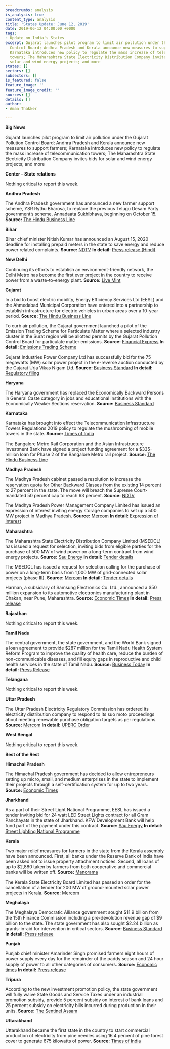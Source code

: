 ```yaml
---
breadcrumbs: analysis
is_analysis: true
content_type: analysis
title: 'States Update: June 12, 2019'
date: 2019-06-12 04:00:00 +0000
tags:
- Update on India's States
excerpt: Gujarat launches pilot program to limit air pollution under the Gujarat Pollution
  Control Board; Andhra Pradesh and Kerala announce new measures to support farmers;
  Karnataka introduces new policy to regulate the mass increase of telecommunication
  towers; The Maharashtra State Electricity Distribution Company invites bids for
  solar and wind energy projects; and more
states: []
sectors: []
subsectors: []
is_featured: false
feature_image: ''
feature_image_credit: ''
sources: []
details: []
author:
- Aman Thakker

---
```

**Big News**

Gujarat launches pilot program to limit air pollution under the Gujarat Pollution Control Board; Andhra Pradesh and Kerala announce new measures to support farmers; Karnataka introduces new policy to regulate the mass increase of telecommunication towers; The Maharashtra State Electricity Distribution Company invites bids for solar and wind energy projects; and more

**Center – State relations**

Nothing critical to report this week.

**Andhra Pradesh**

The Andhra Pradesh government has announced a new farmer support scheme, YSR Rythu Bharosa, to replace the previous Telugu Desam Party government’s scheme, Annadaata Sukhibhava, beginning on October 15. **Source:** [The Hindu Business Line](https://www.thehindubusinessline.com/todays-paper/tp-agri-biz-and-commodity/article27585883.ece)

**Bihar**

Bihar chief minister Nitish Kumar has announced an August 15, 2020 deadline for installing prepaid meters in the state to save energy and reduce power related complaints. **Source:** [NDTV](https://www.ndtv.com/india-news/nitish-kumar-sets-deadline-for-installing-prepaid-electric-meters-in-bihar-2048055) **In detail:** [Press release (Hindi)](http://210.212.23.61/AdminPanel/Files/PressRelease/376.pdf)

**New Delhi**

Continuing its efforts to establish an environment-friendly network, the Delhi Metro has become the first ever project in the country to receive power from a waste-to-energy plant. **Source:** [Live Mint](https://www.livemint.com/news/india/delhi-metro-becomes-india-s-first-project-to-receive-power-from-waste-to-energy-1559728219567.html)

**Gujarat**

In a bid to boost electric mobility, Energy Efficiency Services Ltd (EESL) and the Ahmedabad Municipal Corporation have entered into a partnership to establish infrastructure for electric vehicles in urban areas over a 10-year period. **Source:** [The Hindu Business Line](https://www.thehindubusinessline.com/todays-paper/tp-others/tp-states/article27529380.ece)

To curb air pollution, the Gujarat government launched a pilot of the Emission Trading Scheme for Particulate Matter where a selected industry cluster in the Surat region will be allotted permits by the Gujarat Pollution Control Board for particulate matter emissions. **Source:** [Financial Express](https://www.financialexpress.com/economy/gujarat-launches-pilot-of-unique-emission-trading-scheme/1599205/) **In detail:** [Emissions Trading Scheme](https://gpcb.gujarat.gov.in/webcontroller/page/emissions-trading-scheme-pilot-project)

Gujarat Industries Power Company Ltd has successfully bid for the 75 megawatts (MW) solar power project in the e-reverse auction conducted by the Gujarat Urja Vikas Nigam Ltd. **Source:** [Business Standard](https://www.business-standard.com/article/pti-stories/gipcl-commissions-75-mw-solar-power-project-in-gujarat-119060700282_1.html) **In detail:** [Regulatory filing](https://www.bseindia.com/xml-data/corpfiling/AttachLive/14821871-dbdd-4e6c-a86f-11e3b80281d9.pdf)

**Haryana**

The Haryana government has replaced the Economically Backward Persons in General Caste category in jobs and educational institutions with the Economically Weaker Sections reservation. **Source:** [Business Standard](https://www.business-standard.com/article/news-ani/haryana-withdraws-reservation-of-economically-backward-in-general-category-119060500992_1.html)

**Karnataka**

Karnataka has brought into effect the Telecommunication Infrastructure Towers Regulations 2019 policy to regulate the mushrooming of mobile towers in the state. **Source:** [Times of India](https://timesofindia.indiatimes.com/city/bengaluru/karnataka-govt-bans-mobile-towers-within-50-meters-of-schools-and-hospitals/articleshowprint/69638736.cms)

The Bangalore Metro Rail Corporation and the Asian Infrastructure Investment Bank have signed a project funding agreement for a $335-million loan for Phase 2 of the Bangalore Metro rail project. **Source:** [The Hindu Business Line](https://www.thehindubusinessline.com/todays-paper/tp-others/tp-states/article27586003.ece)

**Madhya Pradesh**

The Madhya Pradesh cabinet passed a resolution to increase the reservation quota for Other Backward Classes from the existing 14 percent to 27 percent in the state. The move will breach the Supreme Court-mandated 50 percent cap to reach 63 percent. **Source:** [NDTV](https://www.ndtv.com/india-news/madhya-pradesh-moves-to-adopt-27-quota-for-other-backward-classes-obcs-2047446)

The Madhya Pradesh Power Management Company Limited has issued an expression of interest inviting energy storage companies to set up a 500 MW project in Madhya Pradesh. **Source:** [Mercom](https://mercomindia.com/madhya-pradesh-eoi-energy-storage/) **In detail:** [Expression of Interest](https://mppmcl.com/MPPMCLIABS/DisplayPDF?FileName=Tenders/Enq_EnergyStorage_771_03062019.pdf)

**Maharashtra**

The Maharashtra State Electricity Distribution Company Limited (MSEDCL) has issued a request for selection, inviting bids from eligible parties for the purchase of 500 MW of wind power on a long-term contract from wind energy projects. **Source:** [Sau Energy](https://www.saurenergy.com/solar-energy-news/rfs-procurement-500-mw-wind-power-maharashtra) **In detail:** [Tender details](https://etender.mahadiscom.in/eatApp/latestTendersProcurement)

The MSEDCL has issued a request for selection calling for the purchase of power on a long-term basis from 1,000 MW of grid-connected solar projects (phase III). **Source:** [Mercom](https://mercomindia.com/maharashtra-tenders-1-gw-solar/) **In detail:** [Tender details](https://etender.mahadiscom.in/eatApp/latestTendersProcurement)

Harman, a subsidiary of Samsung Electronics Co. Ltd., announced a $50 million expansion to its automotive electronics manufacturing plant in Chakan, near Pune, Maharashtra. **Source:** [Economic Times](https://auto.economictimes.indiatimes.com/news/auto-components/harman-invests-rs-350-cr-to-expand-chakan-plant-to-hire-400-workers/69633880) **In detail:** [Press release](https://www.harman.com/india/harman-expands-automotive-electronics-manufacturing-chakan-pune-maharashtra)

**Rajasthan**

Nothing critical to report this week.

**Tamil Nadu**

The central government, the state government, and the World Bank signed a loan agreement to provide $287 million for the Tamil Nadu Health System Reform Program to improve the quality of health care, reduce the burden of non-communicable diseases, and fill equity gaps in reproductive and child health services in the state of Tamil Nadu. **Source:** [Business Today](https://www.businesstoday.in/current/economy-politics/world-bank-india-sign-287-million-loan-pact-for-tamil-nadu-healthcare-program/story/353904.html) **In detail:** [Press Release](http://www.worldbank.org/en/news/press-release/2019/06/04/world-bankploan-healthcare-tamil-nadu-india)

**Telangana**

Nothing critical to report this week.

**Uttar Pradesh**

The Uttar Pradesh Electricity Regulatory Commission has ordered its electricity distribution company to respond to its suo moto proceedings about meeting renewable purchase obligation targets as per regulations. **Source:** [Mercom](https://mercomindia.com/uttar-pradesh-roadmap-solar-non-solar-rpo/) **In detail:** [UPERC Order](http://www.uperc.org/App_File/OrderSuoMotoRPOTarget-pdf5312019103035PM.pdf)

**West Bengal**

Nothing critical to report this week.

**Best of the Rest**

**Himachal Pradesh**

The Himachal Pradesh government has decided to allow entrepreneurs setting up micro, small, and medium enterprises in the state to implement their projects through a self-certification system for up to two years. **Source:** [Economic Times](https://economictimes.indiatimes.com/small-biz/sme-sector/himachal-government-eases-norms-to-boost-msme-projects/articleshow/69670637.cms)

**Jharkhand**

As a part of their Street Light National Programme, EESL has issued a tender inviting bid for 24 watt LED Street Lights contract for all Gram Panchayats in the state of Jharkhand. KFW Development Bank will help fund part of the payment under this contract. **Source:** [Sau Energy](https://www.saurenergy.com/solar-energy-news/eesl-issues-tender-for-led-street-lights-in-gram-panchayats-of-jharkhand) **In detail:** [Street Lighting National Programme](https://eeslindia.org/content/raj/eesl/en/Programmes/SLNP/about-slnp.html)

**Kerala**

Two major relief measures for farmers in the state from the Kerala assembly have been announced. First, all banks under the Reserve Bank of India have been asked not to issue property attachment notices. Second, all loans of up to $2,880 taken by farmers from both cooperative and commercial banks will be written off. **Source:** [Manorama](https://english.manoramaonline.com/news/kerala/2019/06/10/kerala-government-announces-reliefs-for-farmers-sarfaesi-act.html)

The Kerala State Electricity Board Limited has passed an order for the cancellation of a tender for 200 MW of ground-mounted solar power projects in Kerala. **Source:** [Mercom](https://mercomindia.com/ksebl-cancels-200-mw-solar-tender/)

**Meghalaya**

The Meghalaya Democratic Alliance government sought $11.9 billion from the 15th Finance Commission including a pre-devolution revenue gap of $9 billion to the state. The state government has also sought $2.24 billion as grants-in-aid for intervention in critical sectors. **Source:** [Business Standard](https://www.business-standard.com/article/pti-stories/meghalaya-govt-seeks-rs-82-815-crore-from-finance-commission-119060401436_1.html) **In detail:** [Press release](http://meghalaya.gov.in/megcms/sites/default/files/press_release/04.06.19.pdf)

**Punjab**

Punjab chief minister Amarinder Singh promised farmers eight hours of power supply every day for the remainder of the paddy season and 24 hour supply of power to all other categories of consumers. **Source:** [Economic times](https://energy.economictimes.indiatimes.com/news/power/punjab-to-provide-8-hour-power-daily-to-farmers/69642577) **In detail:** [Press release](http://diprpunjab.gov.in/?q=content/capt-amarinder-assures-8-hour-power-supply-farmers-paddy-season-24x7-supply-other-consumers)

**Tripura**

According to the new investment promotion policy, the state government will fully waive State Goods and Service Taxes under an industrial promotion subsidy, provide 5 percent subsidy on interest of bank loans and 25 percent subsidy on electricity bills incurred during production in their units. **Source:** [The Sentinel Assam](https://www.sentinelassam.com/news/tripura-offers-subsidies-to-attract-industries/)

**Uttarakhand**

Uttarakhand became the first state in the country to start commercial production of electricity from pine needles using 16.4 percent of pine forest cover to generate 675 kilowatts of power. **Source:** [Times of India](https://timesofindia.indiatimes.com/city/dehradun/in-a-first-ukhand-start-commercial-production-of-electricity-by-chir-pine-needles/articleshowprint/69667720.cms)